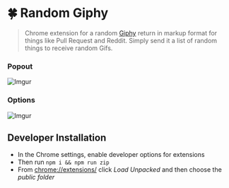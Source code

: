 # 🍀 Random Giphy

> Chrome extension for a random [Giphy](https://giphy.com/) return in markup format for things like Pull Request and Reddit. Simply send it a list of random things to receive random Gifs.

### Popout

![Imgur](https://i.imgur.com/HVrb9aJ.png)

### Options

![Imgur](https://i.imgur.com/IqcZ4xm.png)

## Developer Installation

- In the Chrome settings, enable developer options for extensions
- Then run `npm i && npm run zip`
- From [chrome://extensions/](chrome://extensions/) click _Load Unpacked_ and then choose the _public folder_
